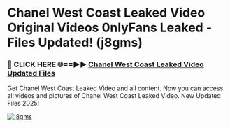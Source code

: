 # Chanel West Coast Leaked Video Original Videos 0nlyFans Leaked - Files Updated! (j8gms)

<h3>🔴 CLICK HERE 🌐==►► <a href="https://tinyurl.com/2m67pmp6" rel="nofollow">Chanel West Coast Leaked Video Updated Files</a></h3>

Get Chanel West Coast Leaked Video and all content. Now you can access all videos and pictures of Chanel West Coast Leaked Video. New Updated Files 2025!

[![j8gms](https://i.imgur.com/H4QAA4z.gif)](https://tinyurl.com/2m67pmp6)